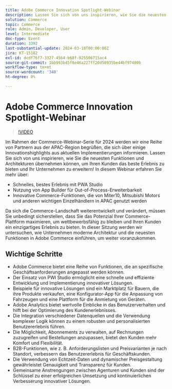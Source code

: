 ```yaml
---
title: Adobe Commerce Innovation Spotlight-Webinar
description: Lassen Sie sich von uns inspirieren, wie Sie die neuesten Funktionen und Architekturen übernehmen können, um Ihren Kunden das beste Erlebnis zu bieten und Ihr Unternehmen zu erweitern!In diesem Webinar.
solution: Commerce
topic: Commerce
role: Admin, Developer, User
level: Intermediate
doc-type: Event
duration: 3392
last-substantial-update: 2024-03-18T00:00:00Z
jira: KT-15182
exl-id: dcdf76f7-3327-4564-b68f-925506715ac4
source-git-commit: 1bb993b45f8e46a227ff20d58935be44bf97480b
workflow-type: tm+mt
source-wordcount: '340'
ht-degree: 0%

---
```


# Adobe Commerce Innovation Spotlight-Webinar

>[!VIDEO](https://video.tv.adobe.com/v/3427965/?learn=on)

Im Rahmen der Commerce-Webinar-Serie für 2024 werden wir eine Reihe von Partnern aus der APAC-Region begrüßen, die sich über einige Innovationshighlights aus aktuellen Implementierungen informieren. Lassen Sie sich von uns inspirieren, wie Sie die neuesten Funktionen und Architekturen übernehmen können, um Ihren Kunden das beste Erlebnis zu bieten und Ihr Unternehmen zu erweitern!
In diesem Webinar erfahren Sie mehr über:

* Schnelles, bestes Erlebnis mit PWA Studio
* Nutzung von App Builder für Out-of-Process-Erweiterbarkeit
* Innovative Commerce-Funktionen, die von Miter10, Mitsubishi Motors und anderen wichtigen Einzelhändlern in APAC genutzt werden

Da sich die Commerce-Landschaft weiterentwickelt und verändert, müssen Sie unbedingt sicherstellen, dass Sie das Potenzial Ihrer Commerce-Plattform maximieren, um wettbewerbsfähig zu bleiben und Ihren Kunden ein einzigartiges Erlebnis zu bieten. In dieser Sitzung werden wir untersuchen, wie Unternehmen moderne Architektur und die neuesten Funktionen in Adobe Commerce einführen, um weiter voranzukommen.

## Wichtige Schritte

* Adobe Commerce bietet eine Reihe von Funktionen, die an spezifische Geschäftsanforderungen angepasst werden können.
* Der Einsatz von PWI Studio ermöglicht eine schnelle und effiziente Entwicklung und Implementierung innovativer Lösungen.
* Beispiele für innovative Lösungen sind ein Marktplatz für Bauern, die ihre Produkte verkaufen, eine Konfigurator-App für die Anpassung von Fahrzeugen und eine Plattform für die Anmietung von Geräten.
* Adobe Analytics bietet wertvolle Einblicke in das Benutzerverhalten und hilft bei der Optimierung des Kundenerlebnisses.
* Die Integration verschiedener Datenquellen und die Verwendung komplexer Logik können zu einem robusten und personalisierten Benutzererlebnis führen.
* Die Möglichkeit, Abonnements zu verwalten, auf Rechnungen zuzugreifen und Bestellungen anzupassen, bietet den Kunden mehr Komfort und Flexibilität.
* B2B-Funktionen, wie z. B. Anforderungslisten und Preisvarianten je nach Standort, verbessern das Benutzererlebnis für Geschäftskunden.
* Die Verwendung von Echtzeit-Daten und dynamischer Preisgestaltung gewährleistet Genauigkeit und Transparenz für Kunden.
* Gemeinsame Anstrengungen zwischen Agenturen und Kunden sind der Schlüssel zu einer erfolgreichen Umsetzung und kontinuierlichen Verbesserung innovativer Lösungen.
